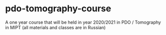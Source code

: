 # pdo-tomography-course

A one year course that will be held in year 2020/2021 in PDO / Tomography in MIPT (all materials and classes are in Russian)
